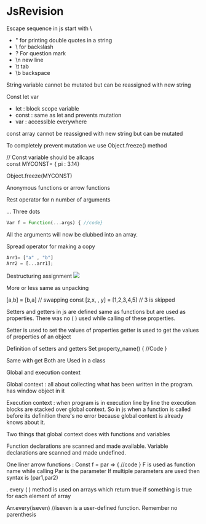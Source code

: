# JsRevision

Escape sequence in js start with \ <br>
- \" for printing double quotes in a string 
- \\ for backslash
- \? For question mark
- \n new line
- \t tab
- \b backspace


String variable cannot be mutated but can be reassigned with new string


Const let var <br>
- let : block scope variable
- const : same as let and prevents mutation
- var : accessible everywhere 

const array cannot be reassigned with new string but can be mutated

To completely prevent mutation we use Object.freeze() method 

// Const variable should be allcaps <br>
const MYCONST= { pi : 3.14} 

Object.freeze(MYCONST)

Anonymous functions or arrow functions

Rest operator for n number of arguments 

... Three dots 

```js
Var f = Function(...args) { //code} 
```

All the arguments will now be clubbed into an array. 

Spread operator for making a copy

```js
Arr1= ["a" , "b"]
Arr2 = [...arr1]; 
```

Destructuring assignment
<img src="des.jpg">

More or less same as unpacking 

[a,b] = [b,a]  // swapping
const [z,x, , y] = [1,2,3,4,5] // 3 is skipped 

Setters and getters in js are defined same as functions but are used as properties. There was no ( ) used while calling of these properties.

Setter is used to set the values of properties getter is used to get the values of properties of an object

Definition of setters and getters
Set property_name() {
//Code }

Same with get 
Both are Used in a class

Global and execution context 

Global context : all about collecting what has been written in the program. has window object in it

 Execution context : when program is in execution line by line the execution blocks are stacked over global context. So in js when a function is called before its definition there's no error because global context is already knows about it. 

Two things that global context does with functions and variables

Function declarations are scanned and made available. 
Variable declarations are scanned and made undefined. 

One liner arrow functions : 
Const f = par => { //code }
F is used as function name while calling
Par is the parameter 
If multiple parameters are used then syntax is (par1,par2)


. every ( ) method is used on arrays which return true if something is true for each element of array 

Arr.every(iseven) //iseven is a user-defined function. Remember no parenthesis 
